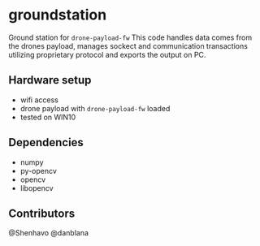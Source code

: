# groundstation


Ground station for `drone-payload-fw`
This code handles data comes from the drones payload, manages sockect and communication transactions utilizing proprietary protocol and exports the output on PC.


## Hardware setup

* wifi access
* drone payload with `drone-payload-fw` loaded
* tested on WIN10



## Dependencies
* numpy
* py-opencv
* opencv
* libopencv


## Contributors
@Shenhavo
@danblana